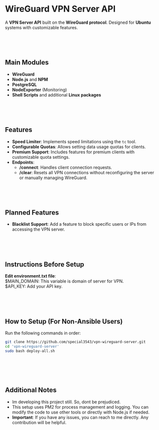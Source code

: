 # WireGuard VPN Server API

A **VPN Server API** built on the **WireGuard protocol**. Designed for **Ubuntu** systems with customizable features.

<br /><br /><br />

## Main Modules

- **WireGuard**
- **Node.js** and **NPM**
- **PostgreSQL**
- **NodeExporter** (Monitoring)
- **Shell Scripts** and additional **Linux packages**

<br /><br /><br />

## Features

- **Speed Limiter**: Implements speed limitations using the `tc` tool.  
- **Configurable Quotas**: Allows setting data usage quotas for clients.  
- **Premium Support**: Includes features for premium clients with customizable quota settings.  
- **Endpoints**:  
  - **/connect**: Handles client connection requests.  
  - **/clear**: Resets all VPN connections without reconfiguring the server or manually managing WireGuard.

<br /><br /><br />

## Planned Features

- **Blacklist Support**: Add a feature to block specific users or IPs from accessing the VPN server.

<br /><br /><br />

## Instructions Before Setup

**Edit environment.txt file**:<br />
$MAIN_DOMAIN: This variable is domain of server for VPN.<br />
$API_KEY: Add your API key.

<br /><br /><br />

## How to Setup (For Non-Ansible Users)

Run the following commands in order:

```bash
git clone https://github.com/special3543/vpn-wireguard-server.git
cd 'vpn-wireguard-server' 
sudo bash deploy-all.sh
```
<br /><br />
---


## Additional Notes

- Im developing this project still. So, dont be prejudiced.
- This setup uses PM2 for process management and logging. You can modify the code to use other tools or directly with Node.js if needed.
- **Important**: If you have any issues, you can reach to me directly. Any contribution will be helpful.



